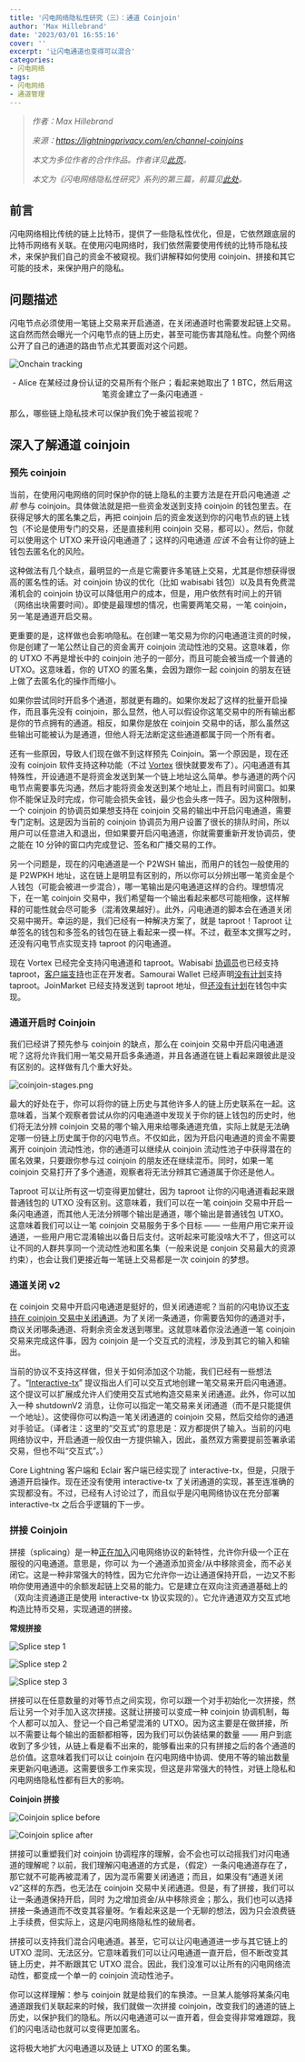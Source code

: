 ```yaml
---
title: '闪电网络隐私性研究（三）：通道 Coinjoin'
author: 'Max Hillebrand'
date: '2023/03/01 16:55:16'
cover: ''
excerpt: '让闪电通道也变得可以混合'
categories:
- 闪电网络
tags:
- 闪电网络
- 通道管理
---
```



> *作者：Max Hillebrand*
>
> *来源：<https://lightningprivacy.com/en/channel-coinjoins>*
>
> *本文为多位作者的合作作品。作者详见[此页](https://github.com/BitcoinDevShop/lightning-privacy-research)。*
>
> *本文为《闪电网络隐私性研究》系列的第三篇，前篇见[此处](https://www.btcstudy.org/2023/02/28/lightning-privacy-research-routing-analysis/)。*

## 前言

闪电网络相比传统的链上比特币，提供了一些隐私性优化，但是，它依然跟底层的比特币网络有关联。在使用闪电网络时，我们依然需要使用传统的比特币隐私技术，来保护我们自己的资金不被窥视。我们讲解释如何使用 coinjoin、拼接和其它可能的技术，来保护用户的隐私。

## 问题描述

闪电节点必须使用一笔链上交易来开启通道，在关闭通道时也需要发起链上交易。这自然而然会曝光一个闪电节点的链上历史，甚至可能伤害其隐私性。向整个网络公开了自己的通道的路由节点尤其要面对这个问题。

![Onchain tracking](../images/lightning-privacy-research-channel-coinjoins/onchain-tracking.svg)

<p style="text-align:center">- Alice 在某经过身份认证的交易所有个账户；看起来她取出了 1 BTC，然后用这笔资金建立了一条闪电通道 -</p>


那么，哪些链上隐私技术可以保护我们免于被监视呢？

## 深入了解通道 coinjoin

### 预先 coinjoin

当前，在使用闪电网络的同时保护你的链上隐私的主要方法是在开启闪电通道 *之前* 参与 coinjoin。具体做法就是把一些资金发送到支持 coinjoin 的钱包里去。在获得足够大的匿名集之后，再把 coinjoin 后的资金发送到你的闪电节点的链上钱包（不论是使用专门的交易，还是直接利用 coinjoin 交易，都可以）。然后，你就可以使用这个 UTXO 来开设闪电通道了；这样的闪电通道 *应该* 不会有让你的链上钱包去匿名化的风险。

这种做法有几个缺点，最明显的一点是它需要许多笔链上交易，尤其是你想获得很高的匿名性的话。对  coinjoin 协议的优化（比如 wabisabi 钱包）以及具有免费混淆机会的 coinjoin 协议可以降低用户的成本，但是，用户依然有时间上的开销（网络出块需要时间）。即使是最理想的情况，也需要两笔交易，一笔 coinjoin，另一笔是通道开启交易。

更重要的是，这样做也会影响隐私。在创建一笔交易为你的闪电通道注资的时候，你是创建了一笔公然让自己的资金离开 coinjoin 流动性池的交易。这意味着，你的 UTXO 不再是增长中的 coinjoin 池子的一部分，而且可能会被当成一个普通的 UTXO。这意味着，你的 UTXO 的匿名集，会因为跟你一起 coinjoin 的朋友在链上做了去匿名化的操作而缩小。

如果你尝试同时开启多个通道，那就更有趣的。如果你发起了这样的批量开启操作，而且事先没有 coinjoin，那么显然，他人可以假设你这笔交易中的所有输出都是你的节点拥有的通道。相反，如果你是放在 coinjoin 交易中的话，那么虽然这些输出可能被认为是通道，但他人将无法断定这些通道都属于同一个所有者。

还有一些原因，导致人们现在做不到这样预先 Coinjoin。第一个原因是，现在还没有 coinjoin 软件支持这种功能（不过 [Vortex](https://github.com/ln-vortex/ln-vortex) 很快就要发布了）。闪电通道有其特殊性，开设通道不是将资金发送到某一个链上地址这么简单。参与通道的两个闪电节点需要事先沟通，然后才能将资金发送到某个地址上，而且有时间窗口。如果你不能保证及时完成，你可能会损失金钱，最少也会头疼一阵子。因为这种限制，一个 coinjoin 的协调员如果想支持在 coinjoin 交易的输出中开启闪电通道，需要专门定制。这是因为当前的 coinjoin 协调员为用户设置了很长的排队时间，所以用户可以任意进入和退出，但如果要开启闪电通道，你就需要重新开发协调员，使之能在 10 分钟的窗口内完成登记、签名和广播交易的工作。

另一个问题是，现在的闪电通道是一个 P2WSH 输出，而用户的钱包一般使用的是 P2WPKH 地址，这在链上是明显有区别的，所以你可以分辨出哪一笔资金是个人钱包（可能会被进一步混合），哪一笔输出是闪电通道这样的合约。理想情况下，在一笔 coinjoin 交易中，我们希望每一个输出看起来都尽可能相像，这样解释的可能性就会尽可能多（混淆效果越好）。此外，闪电通道的脚本会在通道关闭交易中揭开。幸运的是，我们已经有一种解决方案了，就是 taproot！Taproot 让单签名的钱包和多签名的钱包在链上看起来一摸一样。不过，截至本文撰写之时，还没有闪电节点实现支持 taproot 的闪电通道。

现在 Vortex 已经完全支持闪电通道和 taproot。Wabisabi [协调员](https://github.com/zkSNACKs/WalletWasabi/pull/8831)也已经支持 taproot，[客户端支持](https://github.com/zkSNACKs/WalletWasabi/pull/9070)也正在开发者。Samourai Wallet 已经声明[没有计划](https://twitter.com/SamouraiWallet/status/1415788631491497985)支持 taproot。JoinMarket 已经支持发送到 taproot 地址，但[还没有计划](https://github.com/JoinMarket-Org/joinmarket-clientserver/issues/1079#issuecomment-1041594917)在钱包中实现。

### 通道开启时 Coinjoin

我们已经讲了预先参与 coinjoin 的缺点，那么在 coinjoin 交易中开启闪电通道呢？这将允许我们用一笔交易开启多条通道，并且各通道在链上看起来跟彼此是没有区别的。这样做有几个重大好处。

![coinjoin-stages.png](../images/lightning-privacy-research-channel-coinjoins/coinjoin-stages.png)

最大的好处在于，你可以将你的链上历史与其他许多人的链上历史联系在一起。这意味着，当某个观察者尝试从你的闪电通道中发现关于你的链上钱包的历史时，他们将无法分辨 coinjoin 交易的哪个输入用来给哪条通道充值，实际上就是无法确定哪一份链上历史属于你的闪电节点。不仅如此，因为开启闪电通道的资金不需要离开 coinjoin 流动性池，你的通道可以继续从 coinjoin 流动性池子中获得潜在的匿名效果，只要跟你参与过 coinjoin 的朋友还在继续混币。同时，如果一笔 coinjoin 交易打开了多个通道，观察者将无法分辨其它通道属于你还是他人。

Taproot 可以让所有这一切变得更加健壮，因为 taproot 让你的闪电通道看起来跟普通钱包的 UTXO 没有区别。这意味着，我们可以在一笔 coinjoin 交易中开启一条闪电通道，而其他人无法分辨哪个输出是通道，哪个输出是普通钱包 UTXO。这意味着我们可以让一笔 coinjoin 交易服务于多个目标 —— 一些用户用它来开设通道，一些用户用它混淆输出以备日后支付。这听起来可能没啥大不了，但这可以让不同的人群共享同一个流动性池和匿名集（一般来说是 conjoin 交易最大的资源约束），也会让我们更接近每一笔链上交易都是一次 coinjoin 的梦想。

### 通道关闭 v2

在 coinjoin 交易中开启闪电通道是挺好的，但关闭通道呢？当前的闪电协议[不支持在 coinjoin 交易中关闭通道](https://github.com/lightning/bolts/blob/341ec844f13c0c0abc4fe849059fbb98173f9766/02-peer-protocol.md#closing-initiation-shutdown)。为了关闭一条通道，你需要告知你的通道对手，商议关闭哪条通道、将剩余资金发送到哪里。这就意味着你没法通道一笔 coinjoin 交易来完成这件事，因为 coinjoin 是一个交互式的流程，涉及到其它的输入和输出。

当前的协议不支持这样做，但关于如何添加这个功能，我们已经有一些想法了。“[Interactive-tx](https://github.com/lightning/bolts/pull/851)” 提议指出人们可以交互式地创建一笔交易来开启闪电通道。这个提议可以扩展成允许人们使用交互式地构造交易来关闭通道。此外，你可以加入一种 shutdownV2 消息，让你可以指定一笔交易来关闭通道（而不是只能提供一个地址）。这使得你可以构造一笔关闭通道的 coinjoin 交易，然后交给你的通道对手验证。（译者注：这里的“交互式”的意思是：双方都提供了输入。当前的闪电网络协议中，开启通道一般仅由一方提供输入，因此，虽然双方需要提前签署承诺交易，但也不叫“交互式”。）

Core Lightning 客户端和 Eclair 客户端已经实现了 interactive-tx，但是，只限于通道开启操作。现在还没有使用 interactive-tx 了关闭通道的实现，甚至连准确的实现都没有。不过，已经有人讨论过了，而且似乎是闪电网络协议在充分部署 interactive-tx 之后合乎逻辑的下一步。

### 拼接 Coinjoin

拼接（splicaing）是一种[正在加入](https://github.com/lightning/bolts/pull/863)闪电网络协议的新特性，允许你升级一个正在服役的闪电通道。意思是，你可以 为一个通道添加资金/从中移除资金，而不必关闭它。这是一种非常强大的特性，因为它允许你一边让通道保持开启，一边又不影响你使用通道中的余额发起链上交易的能力。它是建立在双向注资通道基础上的（双向注资通道正是使用 interactive-tx 协议实现的）。它允许通道双方交互式地构造比特币交易，实现通道的拼接。

**常规拼接**

![Splice step 1](../images/lightning-privacy-research-channel-coinjoins/splice-0.svg)

![Splice step 2](../images/lightning-privacy-research-channel-coinjoins/splice-1.svg)

![Splice step 3](../images/lightning-privacy-research-channel-coinjoins/splice-2.svg)

拼接可以在任意数量的对等节点之间实现，你可以跟一个对手初始化一次拼接，然后让另一个对手加入这次拼接。这就让拼接可以变成一种 coinjoin 协调机制，每个人都可以加入、登记一个自己希望混淆的 UTXO。因为这主要是在做拼接，所以不需要让每个输出的面额都相等，因为我们可以伪装结果的数量 —— 用户到底收到了多少钱，从链上看是看不出来的，能够看出来的只有拼接之后的各个通道的总价值。这意味着我们可以让 coinjoin 在闪电网络中协调、使用不等的输出数量来更新闪电通道。这需要很多工作来实现，但这是非常强大的特性，对链上隐私和闪电网络隐私性都有巨大的影响。

**Coinjoin 拼接**

![Coinjoin splice before](../images/lightning-privacy-research-channel-coinjoins/splice-coinjoin-before.svg)

![Coinjoin splice after](../images/lightning-privacy-research-channel-coinjoins/splice-coinjoin-after.svg)

拼接可以重塑我们对 coinjoin 协调程序的理解，会不会也可以动摇我们对闪电通道的理解呢？以前，我们理解闪电通道的方式是，（假定）一条闪电通道存在了，那它就不可能再被混淆了，因为混币需要关闭通道；而且，如果没有“通道关闭 v2”这样的东西，也无法在 coinjoin 交易中关闭通道。但是，有了拼接，我们可以让一条通道保持开启，同时 为之增加资金/从中移除资金；那么，我们也可以选择拼接一条通道而不改变其容量呀。乍看起来这是一个无聊的想法，因为只会浪费链上手续费，但实际上，这是闪电网络隐私性的破局者。

拼接可以支持我们混合闪电通道。甚至，它可以让闪电通道进一步与其它链上的 UTXO 混同、无法区分。它意味着我们可以让闪电通道一直开启，但不断改变其链上历史，并不断跟其它 UTXO 混合。因此，我们没准可以让所有的闪电网络流动性，都变成一个单一的 coinjoin 流动性池子。

你可以这样理解：参与 coinjoin 就是给我们的车换漆。一旦某人能够将某条闪电通道跟我们关联起来的时候，我们就做一次拼接 coinjoin，改变我们的通道的链上历史，以保护我们的隐私。所以闪电通道可以一直开着，但会变得非常难跟踪，我们的闪电活动也就可以变得更加匿名。

这将极大地扩大闪电通道以及链上 UTXO 的匿名集。

